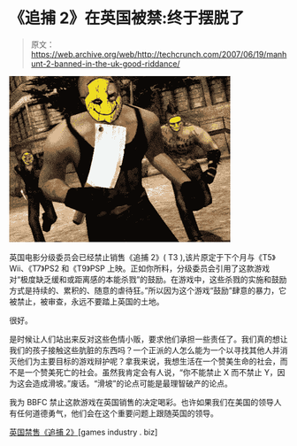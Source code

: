 # 《追捕 2》在英国被禁:终于摆脱了

> 原文：<https://web.archive.org/web/http://techcrunch.com/2007/06/19/manhunt-2-banned-in-the-uk-good-riddance/>

[![manhuntbanned.jpg](img/30f2eed147f911ba4745546b61b35ec7.png)](https://web.archive.org/web/20160414022024/http://tctechcrunch2011.files.wordpress.com/2007/06/manhuntbanned.jpg "manhuntbanned.jpg")

英国电影分级委员会已经禁止销售《追捕 2》( T3 ),该片原定于下个月与《T5》Wii、《T7》PS2 和《T9》PSP 上映。正如你所料，分级委员会引用了这款游戏对“极度缺乏缓和或距离感的本能杀戮”的鼓励。在游戏中，这些杀戮的实施和鼓励方式是持续的、累积的、随意的虐待狂。”所以因为这个游戏“鼓励”肆意的暴力，它被禁止，被审查，永远不要踏上英国的土地。

很好。

是时候让人们站出来反对这些色情小贩，要求他们承担一些责任了。我们真的想让我们的孩子接触这些肮脏的东西吗？一个正派的人怎么能为一个以寻找其他人并消灭他们为主要目标的游戏辩护呢？拿我来说，我想生活在一个赞美生命的社会，而不是一个赞美死亡的社会。虽然我肯定会有人说，“你不能禁止 X 而不禁止 Y，因为这会造成滑坡。”废话。“滑坡”的论点可能是最理智破产的论点。

我为 BBFC 禁止这款游戏在英国销售的决定喝彩。也许如果我们在美国的领导人有任何道德勇气，他们会在这个重要问题上跟随英国的领导。

[英国禁售《追捕 2》](https://web.archive.org/web/20160414022024/http://www.gamesindustry.biz/content_page.php?aid=25909)[games industry . biz]